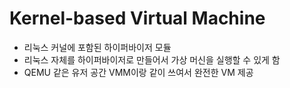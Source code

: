# Kernel-based Virtual Machine
- 리눅스 커널에 포함된 하이퍼바이저 모듈    
- 리눅스 자체를 하이퍼바이저로 만들어서 가상 머신을 실행할 수 있게 함 
- QEMU 같은 유저 공간 VMM이랑 같이 쓰여서 완전한 VM 제공